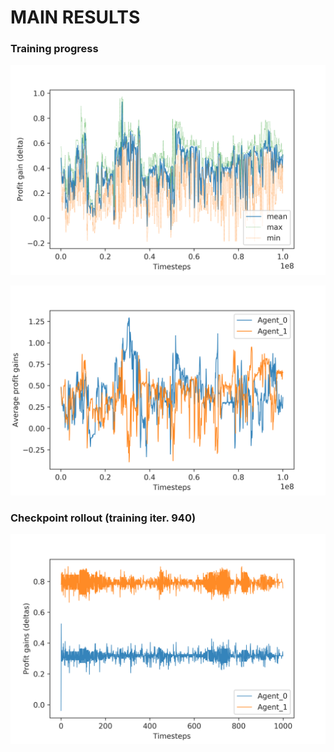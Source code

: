 # MAIN RESULTS

### Training progress
![alt text](https://github.com/Lorenzo-Giardi/algorithmic-pricing/blob/master/train_results/Azure_ApexDQN_Disc/Plots_Training/training_metrics_0d.png)

![alt text](https://github.com/Lorenzo-Giardi/algorithmic-pricing/blob/master/train_results/Azure_ApexDQN_Disc/Plots_Training/training_metrics_4d.png)

### Checkpoint rollout (training iter. 940)
![alt text](https://github.com/Lorenzo-Giardi/algorithmic-pricing/blob/master/train_results/Azure_ApexDQN_Disc/Plots_940th_checkpoint/plot-deltas-3.png)
